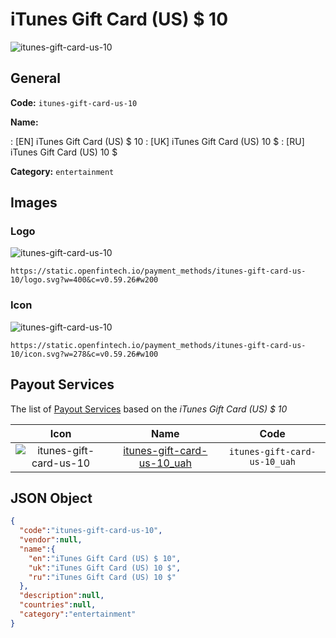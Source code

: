 
# iTunes Gift Card (US) $ 10 
![itunes-gift-card-us-10](https://static.openfintech.io/payment_methods/itunes-gift-card-us-10/logo.svg?w=400&c=v0.59.26#w200)  

## General 
**Code:** `itunes-gift-card-us-10` 
 
**Name:** 
 
:	[EN] iTunes Gift Card (US) $ 10 
:	[UK] iTunes Gift Card (US) 10 $ 
:	[RU] iTunes Gift Card (US) 10 $ 
 
**Category:** `entertainment` 
 

## Images 

### Logo 
![itunes-gift-card-us-10](https://static.openfintech.io/payment_methods/itunes-gift-card-us-10/logo.svg?w=400&c=v0.59.26#w200)  

```
https://static.openfintech.io/payment_methods/itunes-gift-card-us-10/logo.svg?w=400&c=v0.59.26#w200
```  

### Icon 
![itunes-gift-card-us-10](https://static.openfintech.io/payment_methods/itunes-gift-card-us-10/icon.svg?w=278&c=v0.59.26#w100)  

```
https://static.openfintech.io/payment_methods/itunes-gift-card-us-10/icon.svg?w=278&c=v0.59.26#w100
```  

## Payout Services 
 
The list of [Payout Services](/payout-services/) based on the _iTunes Gift Card (US) $ 10_ 

|Icon|Name|Code| 
|:---:|:---:|:---:| 
|![itunes-gift-card-us-10](https://static.openfintech.io/payout_methods/itunes-gift-card-us-10/icon.png?w=278&c=v0.59.26#w40) |[itunes-gift-card-us-10_uah](/payout-services/itunes-gift-card-us-10_uah/)|`itunes-gift-card-us-10_uah`| 
 

## JSON Object 

```json
{
  "code":"itunes-gift-card-us-10",
  "vendor":null,
  "name":{
    "en":"iTunes Gift Card (US) $ 10",
    "uk":"iTunes Gift Card (US) 10 $",
    "ru":"iTunes Gift Card (US) 10 $"
  },
  "description":null,
  "countries":null,
  "category":"entertainment"
}
```  
